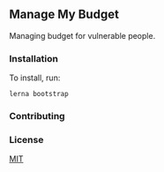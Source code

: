 
## Manage My Budget

Managing budget for vulnerable people.

### Installation
To install, run:
```
lerna bootstrap
```

### Contributing

### License
[MIT](https://choosealicense.com/licenses/mit/)
